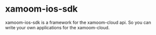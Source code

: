 # xamoom-ios-sdk
xamoom-ios-sdk is a framework for the xamoom-cloud api. So you can write your own applications for the xamoom-cloud.
